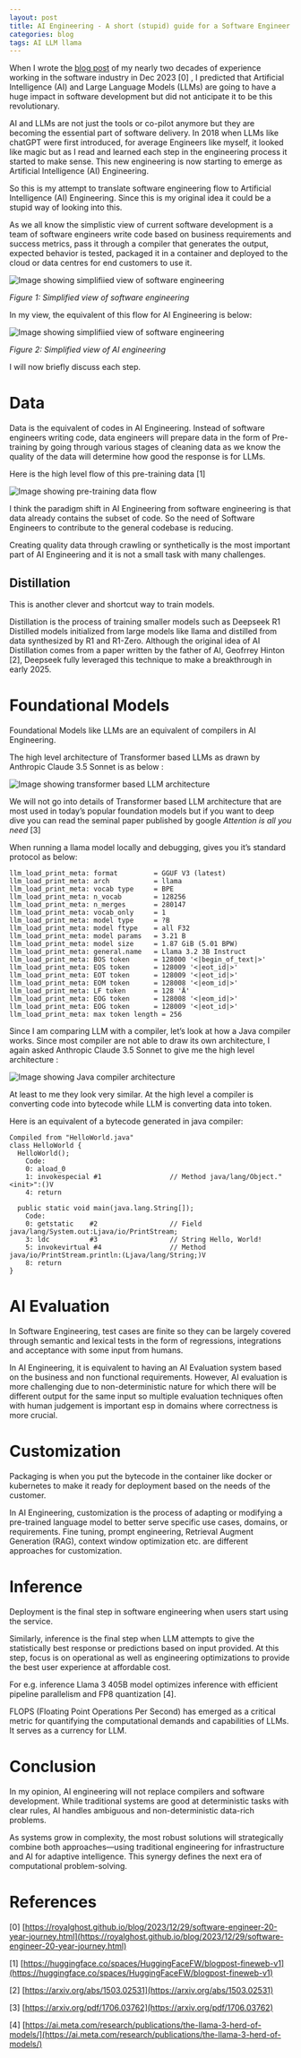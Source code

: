 ```yaml
---
layout: post
title: AI Engineering - A short (stupid) guide for a Software Engineer
categories: blog
tags: AI LLM llama
---
```


When I wrote the [blog post](/blog/2023/12/29/software-engineer-20-year-journey.html) of my nearly two decades of experience working in the software industry in Dec 2023 [0] , I predicted that Artificial Intelligence (AI) and Large Language Models (LLMs) are going to have a huge impact in software development but did not anticipate it to be this revolutionary. 

AI and LLMs are not just the tools or co-pilot anymore but they are becoming the essential part of software delivery. In 2018 when LLMs like chatGPT were first introduced, for average Engineers like myself, it looked like magic but as I read and learned each step in the engineering process it started to make sense. This new engineering is now starting to emerge as Artificial Intelligence (AI) Engineering. 

So this is my attempt to translate software engineering flow to Artificial Intelligence (AI) Engineering. Since this is my original idea it could be a stupid way of looking into this. 

As we all know the simplistic view of current software development is a team of software engineers write code based on business requirements and success metrics, pass it through a compiler that generates the output, expected behavior is tested, packaged it in a container and deployed to the cloud or data centres for end customers to use it. 

![Image showing simplifiied view of software engineering](/assets/images/blog-software-flow.png "Image showing simplifiied view of software engineering")

*Figure 1: Simplified view of software engineering*

In my view, the equivalent of this flow for AI Engineering is below:

![Image showing simplifiied view of software engineering](/assets/images/blog-AIEngineering.png "Image showing simplifiied view of software engineering")

*Figure 2: Simplified view of AI engineering*

I will now briefly discuss each step. 

# Data

Data is the equivalent of codes in AI Engineering. Instead of software engineers writing code, data engineers will prepare data in the form of Pre-training by going through various stages of cleaning data as we know the quality of the data will determine how good the response is for LLMs. 

Here is the high level flow of this pre-training data [1]


![Image showing pre-training data flow](/assets/images/blog-PreTraining.jpg "Image showing pre-training data flow]")


I think the paradigm shift in AI Engineering from software engineering is that data already contains the subset of code. So the need of Software Engineers to contribute to the general codebase is reducing.

Creating quality data through crawling or synthetically is the most important part of AI Engineering and it is not a small task with many challenges. 


## Distillation

This is another clever and shortcut way to train models. 

Distillation is the process of training smaller models such as Deepseek R1 Distilled models initialized from large models like llama and distilled from data synthesized by R1 and R1-Zero. Although the original idea of AI Distillation comes from a paper written by the father of AI, Geofrrey Hinton [2], Deepseek fully leveraged this technique to make a breakthrough in early 2025. 


# Foundational Models

Foundational Models like LLMs are an equivalent of compilers in AI Engineering. 

The high level architecture of Transformer based LLMs as drawn by Anthropic Claude 3.5 Sonnet is as below : 

![Image showing transformer based LLM architecture](/assets/images/blog-transformer-arch.png "Image showing transformer based LLM architecture]")

We will not go into details of Transformer based LLM architecture that are most used in today’s popular foundation models but if you want to deep dive you can read the seminal paper published by google *Attention is all you need* [3]

When running a llama model locally and debugging, gives you it’s standard protocol as below: 

```
llm_load_print_meta: format       	= GGUF V3 (latest)
llm_load_print_meta: arch         	= llama
llm_load_print_meta: vocab type   	= BPE
llm_load_print_meta: n_vocab      	= 128256
llm_load_print_meta: n_merges     	= 280147
llm_load_print_meta: vocab_only   	= 1
llm_load_print_meta: model type   	= ?B
llm_load_print_meta: model ftype  	= all F32
llm_load_print_meta: model params 	= 3.21 B
llm_load_print_meta: model size   	= 1.87 GiB (5.01 BPW)
llm_load_print_meta: general.name 	= Llama 3.2 3B Instruct
llm_load_print_meta: BOS token    	= 128000 '<|begin_of_text|>'
llm_load_print_meta: EOS token    	= 128009 '<|eot_id|>'
llm_load_print_meta: EOT token    	= 128009 '<|eot_id|>'
llm_load_print_meta: EOM token    	= 128008 '<|eom_id|>'
llm_load_print_meta: LF token     	= 128 'Ä'
llm_load_print_meta: EOG token    	= 128008 '<|eom_id|>'
llm_load_print_meta: EOG token    	= 128009 '<|eot_id|>'
llm_load_print_meta: max token length = 256
```

Since I am comparing LLM with a compiler, let’s look at how a Java compiler works. Since most compiler are not able to draw its own architecture, I again asked Anthropic Claude 3.5 Sonnet to give me the high level architecture :

![Image showing Java compiler architecture](/assets/images/blog-java-compiler-arch.png "Image showing Java compiler architecture]")

At least to me they look very similar. At the high level a compiler is converting code into bytecode while LLM is converting data into token. 

Here is an equivalent of a bytecode generated in java compiler:

```
Compiled from "HelloWorld.java"
class HelloWorld {
  HelloWorld();
	Code:
   	0: aload_0
   	1: invokespecial #1              	// Method java/lang/Object."<init>":()V
   	4: return

  public static void main(java.lang.String[]);
	Code:
   	0: getstatic 	#2              	// Field java/lang/System.out:Ljava/io/PrintStream;
   	3: ldc       	#3              	// String Hello, World!
   	5: invokevirtual #4              	// Method java/io/PrintStream.println:(Ljava/lang/String;)V
   	8: return
}
```

# AI Evaluation


In Software Engineering, test cases are finite so they can be largely covered through semantic and lexical tests in the form of regressions, integrations and acceptance with some input from humans. 


In AI Engineering, it is equivalent to having an AI Evaluation system based on the business and non functional requirements. However, AI evaluation is more challenging due to non-deterministic nature for which there will be different output for the same input so multiple evaluation techniques often with human judgement is important esp in domains where correctness is more crucial. 


# Customization

Packaging is when you put the bytecode in the container like docker or kubernetes to make it ready for deployment based on the needs of the customer. 

In AI Engineering, customization is the process of adapting or modifying a pre-trained language model to better serve specific use cases, domains, or requirements. Fine tuning, prompt engineering, Retrieval Augment Generation (RAG), context window optimization etc. are different approaches for customization. 


# Inference

Deployment is the final step in software engineering when users start using the service. 

Similarly, inference is the final step when LLM attempts to give the statistically best response or predictions based on input provided. At this step, focus is on operational as well as engineering optimizations to provide the best user experience at affordable cost. 

For e.g. inference Llama 3 405B model optimizes inference with efficient pipeline parallelism and FP8 quantization [4].

FLOPS (Floating Point Operations Per Second) has emerged as a critical metric for quantifying the computational demands and capabilities of LLMs. It serves as a currency for LLM.


# Conclusion

In my opinion, AI engineering will not replace compilers and software development. While traditional systems are good at deterministic tasks with clear rules, AI handles ambiguous and non-deterministic data-rich problems. 

As systems grow in complexity, the most robust solutions will strategically combine both approaches—using traditional engineering for infrastructure and AI for adaptive intelligence. This synergy defines the next era of computational problem-solving.


# References

[0] [https://royalghost.github.io/blog/2023/12/29/software-engineer-20-year-journey.html](https://royalghost.github.io/blog/2023/12/29/software-engineer-20-year-journey.html) 

[1] [https://huggingface.co/spaces/HuggingFaceFW/blogpost-fineweb-v1](https://huggingface.co/spaces/HuggingFaceFW/blogpost-fineweb-v1) 

[2] [https://arxiv.org/abs/1503.02531](https://arxiv.org/abs/1503.02531) 

[3] [https://arxiv.org/pdf/1706.03762](https://arxiv.org/pdf/1706.03762) 

[4] [https://ai.meta.com/research/publications/the-llama-3-herd-of-models/](https://ai.meta.com/research/publications/the-llama-3-herd-of-models/)